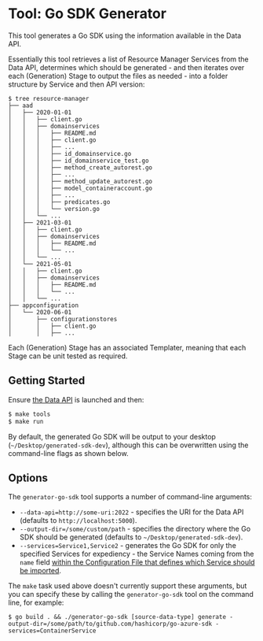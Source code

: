 # Tool: Go SDK Generator

This tool generates a Go SDK using the information available in the Data API.

Essentially this tool retrieves a list of Resource Manager Services from the Data API, determines which should be generated - and then iterates over each (Generation) Stage to output the files as needed - into a folder structure by Service and then API version:

```
$ tree resource-manager
├── aad
│   ├── 2020-01-01
│   │   ├── client.go
│   │   ├── domainservices
│   │   │   ├── README.md
│   │   │   ├── client.go
│   │   │   ├── ...
│   │   │   ├── id_domainservice.go
│   │   │   ├── id_domainservice_test.go
│   │   │   ├── method_create_autorest.go
│   │   │   ├── ...
│   │   │   ├── method_update_autorest.go
│   │   │   ├── model_containeraccount.go
│   │   │   ├── ...
│   │   │   ├── predicates.go
│   │   │   └── version.go
│   │   └── ...
│   ├── 2021-03-01
│   │   ├── client.go
│   │   ├── domainservices
│   │   │   ├── README.md
│   │   │   └── ...
│   │   └── ...
│   └── 2021-05-01
│   │   ├── client.go
│   │   ├── domainservices
│   │   │   ├── README.md
│   │   │   └── ...
│   │   └── ...
├── appconfiguration
│   └── 2020-06-01
│       ├── configurationstores
│       │   ├── client.go
│       │   ├── ...
```

Each (Generation) Stage has an associated Templater, meaning that each Stage can be unit tested as required.

## Getting Started

Ensure [the Data API](../data-api) is launched and then:

```sh
$ make tools
$ make run
```

By default, the generated Go SDK will be output to your desktop (`~/Desktop/generated-sdk-dev`), although this can be overwritten using the command-line flags as shown below.

## Options

The `generator-go-sdk` tool supports a number of command-line arguments:

* `--data-api=http://some-uri:2022` - specifies the URI for the Data API (defaults to `http://localhost:5000`).
* `--output-dir=/some/custom/path` - specifies the directory where the Go SDK should be generated (defaults to `~/Desktop/generated-sdk-dev`).
* `--services=Service1,Service2` - generates the Go SDK for only the specified Services for expediency - the Service Names coming from the `name` field [within the Configuration File that defines which Service should be imported](`../../config/resource-manager.hcl`).

The `make` task used above doesn't currently support these arguments, but you can specify these by calling the `generator-go-sdk` tool on the command line, for example:

```shell
$ go build . && ./generator-go-sdk [source-data-type] generate -output-dir=/some/path/to/github.com/hashicorp/go-azure-sdk -services=ContainerService
```